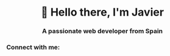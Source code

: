 <h1 align="center">👋 Hello there, I'm Javier</h1>
<h3 align="center">A passionate web developer from Spain</h3>

<h3 align="left">Connect with me:</h3>
<p align="left">

</p>
